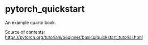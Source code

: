 # pytorch_quickstart

An example quarto book.

Source of contents: https://pytorch.org/tutorials/beginner/basics/quickstart_tutorial.html

